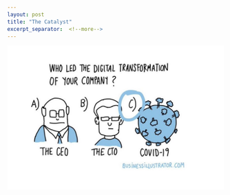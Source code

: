 ```yaml
---
layout: post
title: "The Catalyst"
excerpt_separator:  <!--more-->
---
```


<img src="images/digitaltran.jpg" alt="Digital transformation">

